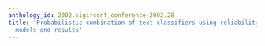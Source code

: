 ```yaml
---
anthology_id: 2002.sigirconf_conference-2002.28
title: 'Probabilistic combination of text classifiers using reliability indicators:
  models and results'
---
```

